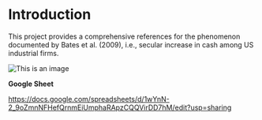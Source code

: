 # Introduction
This project provides a comprehensive references for the phenomenon documented by Bates et al. (2009), i.e., secular increase in cash among US industrial firms.

![This is an image](https://drive.google.com/file/d/1UOfnKuMyUXdemBf549ZaIWJIpd67v54c/view?usp=sharing)


**Google Sheet**

https://docs.google.com/spreadsheets/d/1wYnN-2_9oZmnNFHefQrnmEiUmphaRApzCQQVirDD7hM/edit?usp=sharing 

